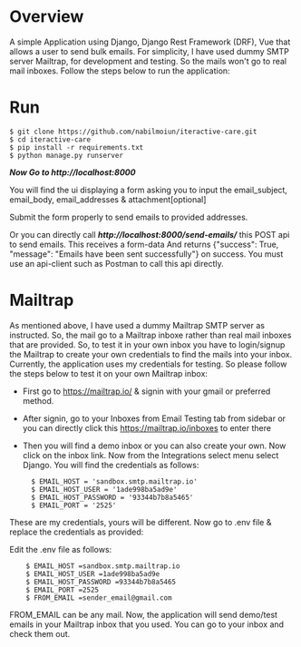 Overview
========
A simple Application using Django, Django Rest Framework (DRF), Vue that allows a user to send bulk emails. For simplicity, I have used dummy SMTP server Mailtrap, for development and testing.
So the mails won't go to real mail inboxes. Follow the steps below to run the application:

Run
====

    $ git clone https://github.com/nabilmoiun/iteractive-care.git
    $ cd iteractive-care
    $ pip install -r requirements.txt
    $ python manage.py runserver

 ***Now Go to http://localhost:8000***

 You will find the ui displaying a form asking you to input the email_subject, email_body, email_addresses & attachment[optional]

Submit the form properly to send emails to provided addresses.

Or you can directly call ***http://localhost:8000/send-emails/*** this POST api to send emails. This receives a form-data And returns {"success": True, "message": "Emails have been sent successfully"} on success. You must use an api-client such as Postman to call this api directly.


Mailtrap
========
As mentioned above, I have used a dummy Mailtrap SMTP server as instructed. So, the mail go to a Mailtrap inboxe rather than real mail inboxes that are provided. So, to test it in your own inbox you have to login/signup the Mailtrap to create your own credentials to find the mails into your inbox. Currently, the application uses my credentials for testing. So please follow the steps below to test it on your own Mailtrap inbox:

+ First go to https://mailtrap.io/ & signin with your gmail or preferred method.
+ After signin, go to your Inboxes from Email Testing tab from sidebar or you can directly click this https://mailtrap.io/inboxes to enter there
+ Then you will find a demo inbox or you can also create your own. Now click on the inbox link. Now from the Integrations select menu select Django. You will find the credentials as follows:

        $ EMAIL_HOST = 'sandbox.smtp.mailtrap.io'
        $ EMAIL_HOST_USER = '1ade998ba5ad9e'
        $ EMAIL_HOST_PASSWORD = '93344b7b8a5465'
        $ EMAIL_PORT = '2525'

These are my credentials, yours will be different.
Now go to .env file & replace the credentials as provided:

Edit the .env file as follows:

        $ EMAIL_HOST =sandbox.smtp.mailtrap.io
        $ EMAIL_HOST_USER =1ade998ba5ad9e
        $ EMAIL_HOST_PASSWORD =93344b7b8a5465
        $ EMAIL_PORT =2525
        $ FROM_EMAIL =sender_email@gmail.com

FROM_EMAIL can be any mail. Now, the application will send demo/test emails in your Mailtrap inbox that you used. You can go to your inbox and check them out.






